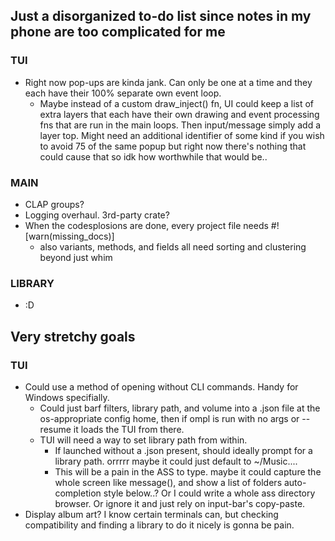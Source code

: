 ## Just a disorganized to-do list since notes in my phone are too complicated for me

### TUI
* Right now pop-ups are kinda jank. Can only be one at a time and they each have their 100% separate own event loop.
    * Maybe instead of a custom draw_inject() fn, UI could keep a list of extra layers that each have their own drawing and event processing fns that are run in the main loops. Then input/message simply add a layer top. Might need an additional identifier of some kind if you wish to avoid 75 of the same popup but right now there's nothing that could cause that so idk how worthwhile that would be..

### MAIN
* CLAP groups?
* Logging overhaul. 3rd-party crate?
* When the codesplosions are done, every project file needs #![warn(missing_docs)]
    * also variants, methods, and fields all need sorting and clustering beyond just whim

### LIBRARY
* :D

## Very stretchy goals
### TUI
* Could use a method of opening without CLI commands. Handy for Windows specifially.
    * Could just barf filters, library path, and volume into a .json file at the os-appropriate config home, then if ompl is run with no args or --resume it loads the TUI from there.
    * TUI will need a way to set library path from within.
        * If launched without a .json present, should ideally prompt for a library path. orrrrr maybe it could just default to ~/Music....
        * This will be a pain in the ASS to type. maybe it could capture the whole screen like message(), and show a list of folders auto-completion style below..? Or I could write a whole ass directory browser. Or ignore it and just rely on input-bar's copy-paste.
* Display album art? I know certain terminals can, but checking compatibility and finding a library to do it nicely is gonna be pain.
